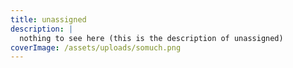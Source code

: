 ```yaml
---
title: unassigned
description: |
  nothing to see here (this is the description of unassigned)
coverImage: /assets/uploads/somuch.png
---
```


